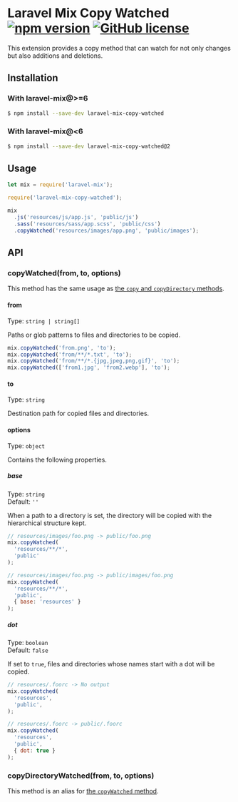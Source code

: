 # Laravel Mix Copy Watched [![npm version](https://img.shields.io/npm/v/laravel-mix-copy-watched.svg?style=flat-square)](https://www.npmjs.com/package/laravel-mix-copy-watched) [![GitHub license](https://img.shields.io/badge/license-MIT-green.svg?style=flat-square)](https://github.com/dsktschy/laravel-mix-copy-watched/blob/master/LICENSE.txt)

This extension provides a copy method that can watch for not only changes but also additions and deletions.

## Installation

### With laravel-mix@>=6

```sh
$ npm install --save-dev laravel-mix-copy-watched
```

### With laravel-mix@<6

```sh
$ npm install --save-dev laravel-mix-copy-watched@2
```

## Usage

```js
let mix = require('laravel-mix');

require('laravel-mix-copy-watched');

mix
  .js('resources/js/app.js', 'public/js')
  .sass('resources/sass/app.scss', 'public/css')
  .copyWatched('resources/images/app.png', 'public/images');
```

## API

### copyWatched(from, to, options)

This method has the same usage as [the `copy` and `copyDirectory` methods](https://laravel-mix.com/docs/4.0/copying-files).

#### from

Type: `string | string[]`

Paths or glob patterns to files and directories to be copied.

```js
mix.copyWatched('from.png', 'to');
mix.copyWatched('from/**/*.txt', 'to');
mix.copyWatched('from/**/*.{jpg,jpeg,png,gif}', 'to');
mix.copyWatched(['from1.jpg', 'from2.webp'], 'to');
```

#### to

Type: `string`

Destination path for copied files and directories.

#### options

Type: `object`

Contains the following properties.

##### base

Type: `string`  
Default: `''`

When a path to a directory is set, the directory will be copied with the hierarchical structure kept.

```js
// resources/images/foo.png -> public/foo.png
mix.copyWatched(
  'resources/**/*',
  'public'
);

// resources/images/foo.png -> public/images/foo.png
mix.copyWatched(
  'resources/**/*',
  'public',
  { base: 'resources' }
);
```

##### dot

Type: `boolean`  
Default: `false`

If set to `true`, files and directories whose names start with a dot will be copied.

```js
// resources/.foorc -> No output
mix.copyWatched(
  'resources',
  'public',
);

// resources/.foorc -> public/.foorc
mix.copyWatched(
  'resources',
  'public',
  { dot: true }
);
```

### copyDirectoryWatched(from, to, options)

This method is an alias for [the `copyWatched` method](#copywatchedfrom-to-options).
